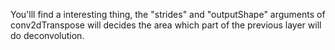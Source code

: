 You'lll find a interesting thing, the "strides" and "outputShape" arguments of conv2dTranspose will decides the area which part of the previous layer will do deconvolution.